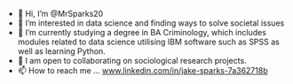 - 👋 Hi, I’m @MrSparks20
- 👀 I’m interested in data science and finding ways to solve societal issues
- 🌱 I’m currently studying a degree in BA Criminology, which includes modules related to data science utilising IBM software such as SPSS as well as learning Python.
- 💞️ I am open to collaborating on sociological research projects.
- 📫 How to reach me ... www.linkedin.com/in/jake-sparks-7a362718b


<!---
MrSparks20/MrSparks20 is a ✨ special ✨ repository because its `README.md` (this file) appears on your GitHub profile.
You can click the Preview link to take a look at your changes.
--->
